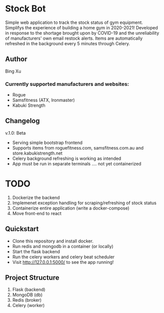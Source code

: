 # Stock Bot
Simple web application to track the stock status of gym equipment. 
Simplifys the experience of building a home gym in 2020-2021!
Developed in response to the shortage brought upon by COVID-19 and the unreliability of manufacturers' own email restock alerts.
Items are automatically refreshed in the background every 5 minutes through Celery.
 
## Author
Bing Xu

### Currently supported manufacturers and websites:
- Rogue
- Samsfitness (ATX, Ironmaster)
- Kabuki Strength

## Changelog
v.1.0: Beta
- Serving simple bootstrap frontend
- Supports items from roguefitness.com, samsfitness.com.au and store.kabukistrength.net
- Celery background refreshing is working as intended
- App must be run in separate terminals .... not yet containerized


# TODO
1. Dockerize the backend
2. Implemenet exception handling for scraping/refreshing of stock status
3. Containerize entire application (write a docker-compose)
4. Move front-end to react

## Quickstart
- Clone this repository and install docker.
- Run redis and mongodb in a container (or locally)
- Start the flask backend
- Run the celery workers and celery beat scheduler
- Visit http://127.0.0.1:5000/ to see the app running!

## Project Structure
1. Flask (backend) 
2. MongoDB (db)
3. Redis (broker)
4. Celery (worker)



